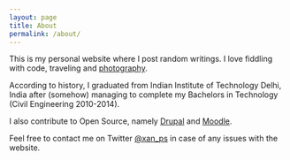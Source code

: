 ```yaml
---
layout: page
title: About
permalink: /about/
---
```


This is my personal website where I post random writings. I love fiddling with code, traveling and [photography](http://instagram.com/xan_ps).

According to history, I graduated from Indian Institute of Technology Delhi, India after (somehow) managing to complete my Bachelors in Technology (Civil Engineering 2010-2014).

I also contribute to Open Source, namely [Drupal](https://drupal.org) and [Moodle](https://moodle.org).

Feel free to contact me on Twitter [@xan_ps](https://twitter.com/xan_ps) in case of any issues with the website.
